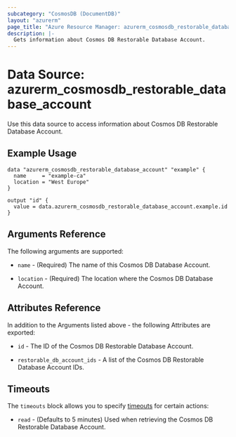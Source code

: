 ```yaml
---
subcategory: "CosmosDB (DocumentDB)"
layout: "azurerm"
page_title: "Azure Resource Manager: azurerm_cosmosdb_restorable_database_account"
description: |-
  Gets information about Cosmos DB Restorable Database Account.
---
```


# Data Source: azurerm_cosmosdb_restorable_database_account

Use this data source to access information about Cosmos DB Restorable Database Account.

## Example Usage

```hcl
data "azurerm_cosmosdb_restorable_database_account" "example" {
  name     = "example-ca"
  location = "West Europe"
}

output "id" {
  value = data.azurerm_cosmosdb_restorable_database_account.example.id
}
```

## Arguments Reference

The following arguments are supported:

* `name` - (Required) The name of this Cosmos DB Database Account.

* `location` - (Required) The location where the Cosmos DB Database Account.

## Attributes Reference

In addition to the Arguments listed above - the following Attributes are exported: 

* `id` - The ID of the Cosmos DB Restorable Database Account.

* `restorable_db_account_ids` - A list of the Cosmos DB Restorable Database Account IDs.

## Timeouts

The `timeouts` block allows you to specify [timeouts](https://www.terraform.io/docs/configuration/resources.html#timeouts) for certain actions:

* `read` - (Defaults to 5 minutes) Used when retrieving the Cosmos DB Restorable Database Account.

